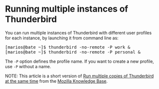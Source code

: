 <!-- -
Title: Running multiple instances of Thunderbird
Author: Marios Zindilis
First Published: 2012-09-09
- -->

Running multiple instances of Thunderbird
=========================================

You can run multiple instances of Thunderbird with different user profiles for each instance, by launching it from command line as:

<pre>[marios@bate ~]$ thunderbird -no-remote -P work &
[marios@bate ~]$ thunderbird -no-remote -P personal &</pre>

The <code>-P</code> option defines the profile name. If you want to create a new profile, use <code>-P</code> without a name.

NOTE: This article is a short version of <a href="http://kb.mozillazine.org/Run_multiple_copies_of_Thunderbird_at_the_same_time">Run multiple copies of Thunderbird at the same time</a> from the <a href="http://kb.mozillazine.org/">Mozilla Knowledge Base</a>.

